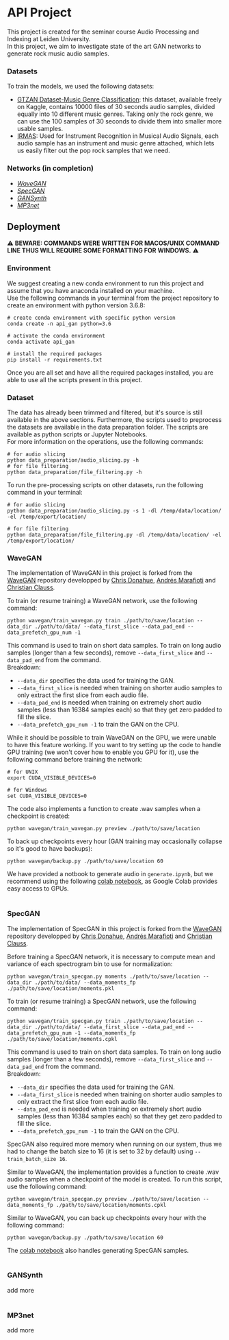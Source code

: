 # API Project

This project is created for the seminar course Audio Processing and Indexing at Leiden University.<br>
In this project, we aim to investigate state of the art GAN networks to generate rock music audio samples.<br>

<!-- ### Run Code
```
# connect
ssh s3210359@ssh.liacs.nl
ssh duranium
# 
``` -->

### Datasets
To train the models, we used the following datasets:
  - [GTZAN Dataset-Music Genre Classification](https://www.kaggle.com/datasets/andradaolteanu/gtzan-dataset-music-genre-classification?resource=download): this dataset, available freely on Kaggle, contains 10000 files of 30 seconds audio samples, divided equally into 10 different music genres. Taking only the rock genre, we can use the 100 samples of 30 seconds to divide them into smaller more usable samples.
  - [IRMAS](https://www.upf.edu/web/mtg/irmas): Used for Instrument Recognition in Musical Audio Signals, each audio sample has an instrument and music genre attached, which lets us easily filter out the pop rock samples that we need.


### Networks (in completion)
  - [_WaveGAN_](https://arxiv.org/pdf/1802.04208.pdf)
  - [_SpecGAN_](https://arxiv.org/pdf/1802.04208.pdf)
  - [_GANSynth_](https://openreview.net/pdf?id=H1xQVn09FX)
  - [_MP3net_](https://arxiv.org/pdf/2101.04785.pdf)

## Deployment
&#9888; **BEWARE: COMMANDS WERE WRITTEN FOR MACOS/UNIX COMMAND LINE THUS WILL REQUIRE SOME FORMATTING FOR WINDOWS.** &#9888;

### Environment
We suggest creating a new conda environment to run this project and assume that you have anaconda installed on your machine.<br>
Use the following commands in your terminal from the project repository to create an environment with python version 3.6.8:
```
# create conda environment with specific python version
conda create -n api_gan python=3.6

# activate the conda environment
conda activate api_gan

# install the required packages
pip install -r requirements.txt
```

Once you are all set and have all the required packages installed, you are able to use all the scripts present in this project.

### Dataset
The data has already been trimmed and filtered, but it's source is still available in the above sections. Furthermore, the scripts used to preprocess the datasets are available in the data preparation folder. The scripts are available as python scripts or Jupyter Notebooks.<br>
For more information on the operations, use the following commands:
```
# for audio slicing
python data_preparation/audio_slicing.py -h
# for file filtering
python data_preparation/file_filtering.py -h
```

To run the pre-processing scripts on other datasets, run the following command in your terminal:
```
# for audio slicing
python data_preparation/audio_slicing.py -s 1 -dl /temp/data/location/ -el /temp/export/location/

# for file filtering
python data_preparation/file_filtering.py -dl /temp/data/location/ -el /temp/export/location/
```

### WaveGAN
The implementation of WaveGAN in this project is forked from the [WaveGAN](https://github.com/chrisdonahue/wavegan) repository developped by [Chris Donahue](https://github.com/chrisdonahue), [Andrés Marafioti](https://github.com/andimarafioti) and [Christian Clauss](https://github.com/cclauss).

To train (or resume training) a WaveGAN network, use the following command:

```
python wavegan/train_wavegan.py train ./path/to/save/location --data_dir ./path/to/data/ --data_first_slice --data_pad_end --data_prefetch_gpu_num -1 
```

This command is used to train on short data samples. To train on long audio samples (longer than a few seconds), remove `--data_first_slice` and `--data_pad_end` from the command.<br>
Breakdown:
  - `--data_dir` specifies the data used for training the GAN.
  - `--data_first_slice` is needed when training on shorter audio samples to only extract the first slice from each audio file.
  - `--data_pad_end` is needed when training on extremely short audio samples (less than 16384 samples each) so that they get zero padded to fill the slice.
  - `--data_prefetch_gpu_num -1` to train the GAN on the CPU.

While it should be possible to train WaveGAN on the GPU, we were unable to have this feature working. If you want to try setting up the code to handle GPU training (we won't cover how to enable you GPU for it), use the following command before training the network:

```
# for UNIX
export CUDA_VISIBLE_DEVICES=0
```
```
# for Windows
set CUDA_VISIBLE_DEVICES=0
```

The code also implements a function to create .wav samples when a checkpoint is created:

```
python wavegan/train_wavegan.py preview ./path/to/save/location
```

To back up checkpoints every hour (GAN training may occasionally collapse so it's good to have backups):
```
python wavegan/backup.py ./path/to/save/location 60
```

We have provided a notbook to generate audio in `generate.ipynb`, but we recommend using the following [colab notebook](https://colab.research.google.com/drive/18s5r2tCazWHMyVK-jGosullHOqUNd8I6?usp=sharing), as Google Colab provides easy access to GPUs.
<br><br>

### SpecGAN
The implementation of SpecGAN in this project is forked from the [WaveGAN](https://github.com/chrisdonahue/wavegan) repository developped by [Chris Donahue](https://github.com/chrisdonahue), [Andrés Marafioti](https://github.com/andimarafioti) and [Christian Clauss](https://github.com/cclauss).

Before training a SpecGAN network, it is necessary to compute mean and variance of each spectrogram bin to use for normalization:
```
python wavegan/train_specgan.py moments ./path/to/save/location --data_dir ./path/to/data/ --data_moments_fp ./path/to/save/location/moments.pkl
```

To train (or resume training) a SpecGAN network, use the following command:

```
python wavegan/train_specgan.py train ./path/to/save/location --data_dir ./path/to/data/ --data_first_slice --data_pad_end --data_prefetch_gpu_num -1 --data_moments_fp ./path/to/save/location/moments.cpkl
```

This command is used to train on short data samples. To train on long audio samples (longer than a few seconds), remove `--data_first_slice` and `--data_pad_end` from the command.<br>
Breakdown:
  - `--data_dir` specifies the data used for training the GAN.
  - `--data_first_slice` is needed when training on shorter audio samples to only extract the first slice from each audio file.
  - `--data_pad_end` is needed when training on extremely short audio samples (less than 16384 samples each) so that they get zero padded to fill the slice.
  - `--data_prefetch_gpu_num -1` to train the GAN on the CPU.

SpecGAN also required more memory when running on our system, thus we had to change the batch size to 16 (it is set to 32 by default) using `--train_batch_size 16`.

Similar to WaveGAN, the implementation provides a function to create .wav audio samples when a checkpoint of the model is created. To run this script, use the following command:
```
python wavegan/train_specgan.py preview ./path/to/save/location --data_moments_fp ./path/to/save/location/moments.cpkl
```

Similar to WaveGAN, you can back up checkpoints every hour with the following command:
```
python wavegan/backup.py ./path/to/save/location 60
```

The [colab notebook](https://colab.research.google.com/drive/18s5r2tCazWHMyVK-jGosullHOqUNd8I6?usp=sharing) also handles generating SpecGAN samples.
<br><br>

### GANSynth
add more
<br><br>

### MP3net
add more
